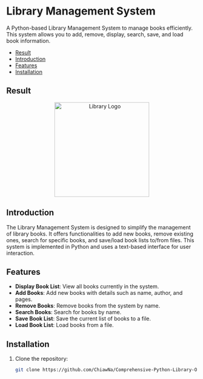 # Library Management System
A Python-based Library Management System to manage books efficiently. This system allows you to add, remove, display, search, save, and load book information.

 + [Result](#Result)
 + [Introduction](#Introduction)
 + [Features](#Features)
 + [Installation](#Installation)

## Result 
<div align="center">
   <img src="https://github.com/user-attachments/assets/12eecef9-a640-46e4-89e0-985e965f0106" alt="Library Logo" width="250" />
</div>



## Introduction
The Library Management System is designed to simplify the management of library books. It offers functionalities to add new books, remove existing ones, search for specific books, and save/load book lists to/from files. This system is implemented in Python and uses a text-based interface for user interaction.

## Features
- **Display Book List**: View all books currently in the system.
- **Add Books**: Add new books with details such as name, author, and pages.
- **Remove Books**: Remove books from the system by name.
- **Search Books**: Search for books by name.
- **Save Book List**: Save the current list of books to a file.
- **Load Book List**: Load books from a file.

## Installation
1. Clone the repository:
   ```bash
   git clone https://github.com/ChiawNa/Comprehensive-Python-Library-Organizer.git
